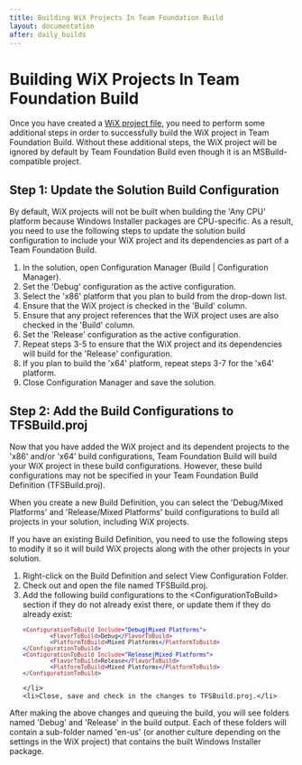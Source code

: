 ```yaml
---
title: Building WiX Projects In Team Foundation Build
layout: documentation
after: daily_builds
---
```

  <h1>Building WiX Projects In Team Foundation Build</h1>

  <p>Once you have created a <a href="authoring_first_msbuild_project.htm">WiX project file</a>, you need to perform some additional steps in order to successfully build the WiX project in Team Foundation Build. Without these additional steps, the WiX project will be ignored by default by Team Foundation Build even though it is an MSBuild-compatible project.</p>

  <h2>Step 1: Update the Solution Build Configuration</h2>
  
  <p>By default, WiX projects will not be built when building the 'Any CPU' platform because Windows Installer packages are CPU-specific. As a result, you need to use the following steps to update the solution build configuration to include your WiX project and its dependencies as part of a Team Foundation Build.</p>

  <ol>
    <li>In the solution, open Configuration Manager (Build | Configuration Manager).</li>
    <li>Set the 'Debug' configuration as the active configuration.</li>
    <li>Select the 'x86' platform that you plan to build from the drop-down list.</li>
    <li>Ensure that the WiX project is checked in the 'Build' column.</li>
    <li>Ensure that any project references that the WiX project uses are also checked in the 'Build' column.</li>
    <li>Set the 'Release' configuration as the active configuration.</li>
    <li>Repeat steps 3-5 to ensure that the WiX project and its dependencies will build for the 'Release' configuration.</li>
    <li>If you plan to build the 'x64' platform, repeat steps 3-7 for the 'x64' platform.</li>
    <li>Close Configuration Manager and save the solution.</li>
  </ol>

  <h2>Step 2: Add the Build Configurations to TFSBuild.proj</h2>

  <p>Now that you have added the WiX project and its dependent projects to the 'x86' and/or 'x64' build configurations, Team Foundation Build will build your WiX project in these build configurations. However, these build configurations may not be specified in your Team Foundation Build Definition (TFSBuild.proj).</p>

  <p>When you create a new Build Definition, you can select the 'Debug/Mixed Platforms' and 'Release/Mixed Platforms' build configurations to build all projects in your solution, including WiX projects.</p>

  <p>If you have an existing Build Definition, you need to use the following steps to modify it so it will build WiX projects along with the other projects in your solution.</p>

  <ol>
    <li>Right-click on the Build Definition and select View Configuration Folder.</li>
    <li>Check out and open the file named TFSBuild.proj.</li>
    <li>Add the following build configurations to the &lt;ConfigurationToBuild&gt; section if they do not already exist there, or update them if they do already exist:

<pre>
<font size="2" color="#0000FF">&lt;</font><font size="2" color="#A31515">ConfigurationToBuild</font><font size="2" color="#0000FF"> </font><font size="2" color="#FF0000">Include</font><font size="2" color="#0000FF">=</font><font size="2">"</font><font size="2" color="#0000FF">Debug|Mixed Platforms</font><font size="2">"</font><font size="2" color="#0000FF">&gt;
        &lt;</font><font size="2" color="#A31515">FlavorToBuild</font><font size="2" color="#0000FF">&gt;</font><font size="2">Debug</font><font size="2" color="#0000FF">&lt;/</font><font size="2" color="#A31515">FlavorToBuild</font><font size="2" color="#0000FF">&gt;
        &lt;</font><font size="2" color="#A31515">PlatformToBuild</font><font size="2" color="#0000FF">&gt;</font><font size="2">Mixed Platforms</font><font size="2" color="#0000FF">&lt;/</font><font size="2" color="#A31515">PlatformToBuild</font><font size="2" color="#0000FF">&gt;
&lt;</font><font size="2" color="#A31515">/ConfigurationToBuild</font><font size="2" color="#0000FF">&gt;</font>
<font size="2" color="#0000FF">&lt;</font><font size="2" color="#A31515">ConfigurationToBuild</font><font size="2" color="#0000FF"> </font><font size="2" color="#FF0000">Include</font><font size="2" color="#0000FF">=</font><font size="2">"</font><font size="2" color="#0000FF">Release|Mixed Platforms</font><font size="2">"</font><font size="2" color="#0000FF">&gt;
        &lt;</font><font size="2" color="#A31515">FlavorToBuild</font><font size="2" color="#0000FF">&gt;</font><font size="2">Release</font><font size="2" color="#0000FF">&lt;/</font><font size="2" color="#A31515">FlavorToBuild</font><font size="2" color="#0000FF">&gt;
        &lt;</font><font size="2" color="#A31515">PlatformToBuild</font><font size="2" color="#0000FF">&gt;</font><font size="2">Mixed Platforms</font><font size="2" color="#0000FF">&lt;/</font><font size="2" color="#A31515">PlatformToBuild</font><font size="2" color="#0000FF">&gt;
&lt;</font><font size="2" color="#A31515">/ConfigurationToBuild</font><font size="2" color="#0000FF">&gt;</font>
</pre>

    </li>
    <li>Close, save and check in the changes to TFSBuild.proj.</li>
  </ol>

  <p>After making the above changes and queuing the build, you will see folders named 'Debug' and 'Release' in the build output. Each of these folders will contain a sub-folder named 'en-us' (or another culture depending on the settings in the WiX project) that contains the built Windows Installer package.</p>
